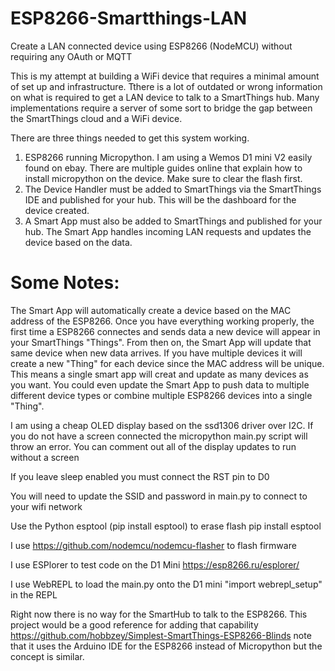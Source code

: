# ESP8266-Smartthings-LAN
Create a LAN connected device using ESP8266 (NodeMCU) without requiring any OAuth or MQTT

This is my attempt at building a WiFi device that requires a minimal amount of set up and infrastructure. Tthere is a lot of outdated or wrong information on what is required to get a LAN device to talk to a SmartThings hub. Many implementations require a server of some sort to bridge the gap between the SmartThings cloud and a  WiFi device. 

There are three things needed to get this system working.
1. ESP8266 running Micropython. I am using a Wemos D1 mini V2 easily found on ebay. There are multiple guides online that explain how to install micropython on the device. Make sure to clear the flash first.
2. The Device Handler must be added to SmartThings via the SmartThings IDE and published for your hub. This will be the dashboard for the device created.
3. A Smart App must also be added to SmartThings and published for your hub. The Smart App handles incoming LAN requests and updates the device based on the data.

# Some Notes:
The Smart App will automatically create a device based on the MAC address of the ESP8266. Once you have everything working properly, the first time a ESP8266 connectes and sends data a new device will appear in your SmartThings "Things". From then on, the Smart App will update that same device when new data arrives. If you have multiple devices it will create a new "Thing" for each device since the MAC address will be unique. This means a single smart app will creat and update as many devices as you want. You could even update the Smart App to push data to multiple different device types or combine multiple ESP8266 devices into a single "Thing".

I am using a cheap OLED display based on the ssd1306 driver over I2C. If you do not have a screen connected the micropython main.py script will throw an error. You can comment out all of the display updates to run without a screen

If you leave sleep enabled you must connect the RST pin to D0

You will need to update the SSID and password in main.py to connect to your wifi network

Use the Python esptool (pip install esptool) to erase flash pip install esptool

I use https://github.com/nodemcu/nodemcu-flasher to flash firmware

I use ESPlorer to test code on the D1 Mini https://esp8266.ru/esplorer/

I use WebREPL to load the main.py onto the D1 mini "import webrepl_setup" in the REPL

Right now there is no way for the SmartHub to talk to the ESP8266. This project would be a good reference for adding that capability https://github.com/hobbzey/Simplest-SmartThings-ESP8266-Blinds note that it uses the Arduino IDE for the ESP8266 instead of Micropython but the concept is similar.
